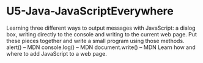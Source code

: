 # U5-Java-JavaScriptEverywhere
 Learning three different ways to output messages with JavaScript: a dialog box, writing directly to the console and writing to the current web page.
 Put these pieces together and write a small program using those methods. 
    alert() – MDN
    console.log() – MDN
    document.write() – MDN
Learn how and where to add JavaScript to a web page.